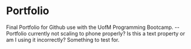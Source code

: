 # Portfolio
Final Portfolio for Github use with the UofM Programming Bootcamp.
--Portfolio currently not scaling to phone properly? Is this a text property or am I using it incorrectly? Something to test for.
